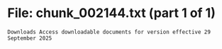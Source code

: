 ﻿# File: chunk_002144.txt (part 1 of 1)
```
Downloads Access downloadable documents for version effective 29 September 2025
```

